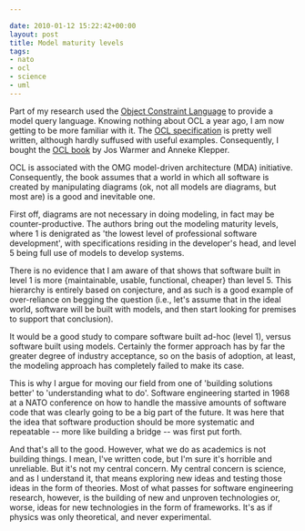 ```yaml
---

date: 2010-01-12 15:22:42+00:00
layout: post
title: Model maturity levels
tags:
- nato
- ocl
- science
- uml
---
```


Part of my research used the [Object Constraint Language](http://en.wikipedia.org/wiki/Object_Constraint_Language) to provide a model query language. Knowing nothing about OCL a year ago, I am now getting to be more familiar with it. The [OCL specification](http://www.omg.org/technology/documents/formal/ocl.htm) is pretty well written, although hardly suffused with useful examples. Consequently, I bought the [OCL book](http://www.amazon.com/Object-Constraint-Language-Addison-Wesley-Technology/dp/0321179366) by Jos Warmer and Anneke Klepper.

OCL is associated with the OMG model-driven architecture (MDA) initiative. Consequently, the book assumes that a world in which all software is created by manipulating diagrams (ok, not all models are diagrams, but most are) is a good and inevitable one.

First off, diagrams are not necessary in doing modeling, in fact may be counter-productive. The authors bring out the modeling maturity levels, where 1 is denigrated as 'the lowest level of professional software development', with specifications residing in the developer's head, and level 5 being full use of models to develop systems.

There is no evidence that I am aware of that shows that software built in level 1 is more {maintainable, usable, functional, cheaper} than level 5. This hierarchy is entirely based on conjecture, and as such is a good example of over-reliance on begging the question (i.e., let's assume that in the ideal world, software will be built with models, and then start looking for premises to support that conclusion).

It would be a good study to compare software built ad-hoc (level 1), versus software built using models. Certainly the former approach has by far the greater degree of industry acceptance, so on the basis of adoption, at least, the modeling approach has completely failed to make its case.

This is why I argue for moving our field from one of 'building solutions better' to 'understanding what to do'. Software engineering started in 1968 at a NATO conference on how to handle the massive amounts of software code that was clearly going to be a big part of the future. It was here that the idea that software production should be more systematic and repeatable -- more like building a bridge -- was first put forth.

And that's all to the good. However, what we do as academics is not building things. I mean, I've written code, but I'm sure it's horrible and unreliable. But it's not my central concern. My central concern is science, and as I understand it, that means exploring new ideas and testing those ideas in the form of theories. Most of what passes for software engineering research, however, is the building of new and unproven technologies or, worse, ideas for new technologies in the form of frameworks. It's as if physics was only theoretical, and never experimental.
